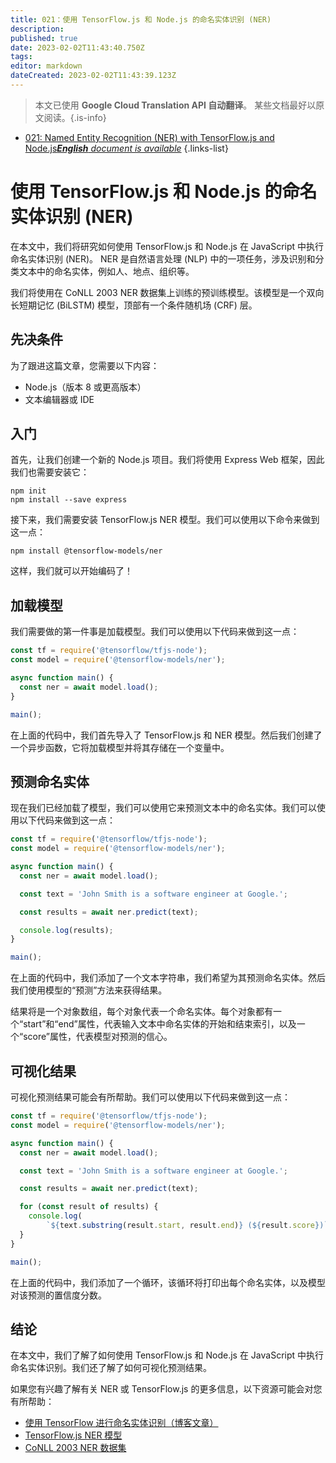 ```yaml
---
title: 021：使用 TensorFlow.js 和 Node.js 的命名实体识别 (NER)
description: 
published: true
date: 2023-02-02T11:43:40.750Z
tags: 
editor: markdown
dateCreated: 2023-02-02T11:43:39.123Z
---
```


> 本文已使用 **Google Cloud Translation API 自动翻译**。
某些文档最好以原文阅读。{.is-info}



- [021: Named Entity Recognition (NER) with TensorFlow.js and Node.js***English** document is available*](/en/Knowledge-base/TensorFlow-js/Learning/021-named-entity-recognition-ner-with-tensorflow-js-and-node-js)
{.links-list}


# 使用 TensorFlow.js 和 Node.js 的命名实体识别 (NER)

在本文中，我们将研究如何使用 TensorFlow.js 和 Node.js 在 JavaScript 中执行命名实体识别 (NER)。 NER 是自然语言处理 (NLP) 中的一项任务，涉及识别和分类文本中的命名实体，例如人、地点、组织等。

我们将使用在 CoNLL 2003 NER 数据集上训练的预训练模型。该模型是一个双向长短期记忆 (BiLSTM) 模型，顶部有一个条件随机场 (CRF) 层。

## 先决条件

为了跟进这篇文章，您需要以下内容：

- Node.js（版本 8 或更高版本）
- 文本编辑器或 IDE

## 入门

首先，让我们创建一个新的 Node.js 项目。我们将使用 Express Web 框架，因此我们也需要安装它：

```
npm init
npm install --save express
```

接下来，我们需要安装 TensorFlow.js NER 模型。我们可以使用以下命令来做到这一点：

```
npm install @tensorflow-models/ner
```

这样，我们就可以开始编码了！

## 加载模型

我们需要做的第一件事是加载模型。我们可以使用以下代码来做到这一点：

```javascript
const tf = require('@tensorflow/tfjs-node');
const model = require('@tensorflow-models/ner');

async function main() {
  const ner = await model.load();
}

main();
```

在上面的代码中，我们首先导入了 TensorFlow.js 和 NER 模型。然后我们创建了一个异步函数，它将加载模型并将其存储在一个变量中。

## 预测命名实体

现在我们已经加载了模型，我们可以使用它来预测文本中的命名实体。我们可以使用以下代码来做到这一点：

```javascript
const tf = require('@tensorflow/tfjs-node');
const model = require('@tensorflow-models/ner');

async function main() {
  const ner = await model.load();

  const text = 'John Smith is a software engineer at Google.';

  const results = await ner.predict(text);

  console.log(results);
}

main();
```

在上面的代码中，我们添加了一个文本字符串，我们希望为其预测命名实体。然后我们使用模型的“预测”方法来获得结果。

结果将是一个对象数组，每个对象代表一个命名实体。每个对象都有一个“start”和“end”属性，代表输入文本中命名实体的开始和结束索引，以及一个“score”属性，代表模型对预测的信心。

## 可视化结果

可视化预测结果可能会有所帮助。我们可以使用以下代码来做到这一点：

```javascript
const tf = require('@tensorflow/tfjs-node');
const model = require('@tensorflow-models/ner');

async function main() {
  const ner = await model.load();

  const text = 'John Smith is a software engineer at Google.';

  const results = await ner.predict(text);

  for (const result of results) {
    console.log(
        `${text.substring(result.start, result.end)} (${result.score})`);
  }
}

main();
```

在上面的代码中，我们添加了一个循环，该循环将打印出每个命名实体，以及模型对该预测的置信度分数。

## 结论

在本文中，我们了解了如何使用 TensorFlow.js 和 Node.js 在 JavaScript 中执行命名实体识别。我们还了解了如何可视化预测结果。

如果您有兴趣了解有关 NER 或 TensorFlow.js 的更多信息，以下资源可能会对您有所帮助：

- [使用 TensorFlow 进行命名实体识别（博客文章）](https://blog.tensorflow.org/2018/12/named-entity-recognition-ner-tensorflow.html)
- [TensorFlow.js NER 模型](https://js.tensorflow.org/tutorials/tensorflow-for-js-nerds.html)
- [CoNLL 2003 NER 数据集](https://www.clips.uantwerpen.be/conll2003/ner/)
